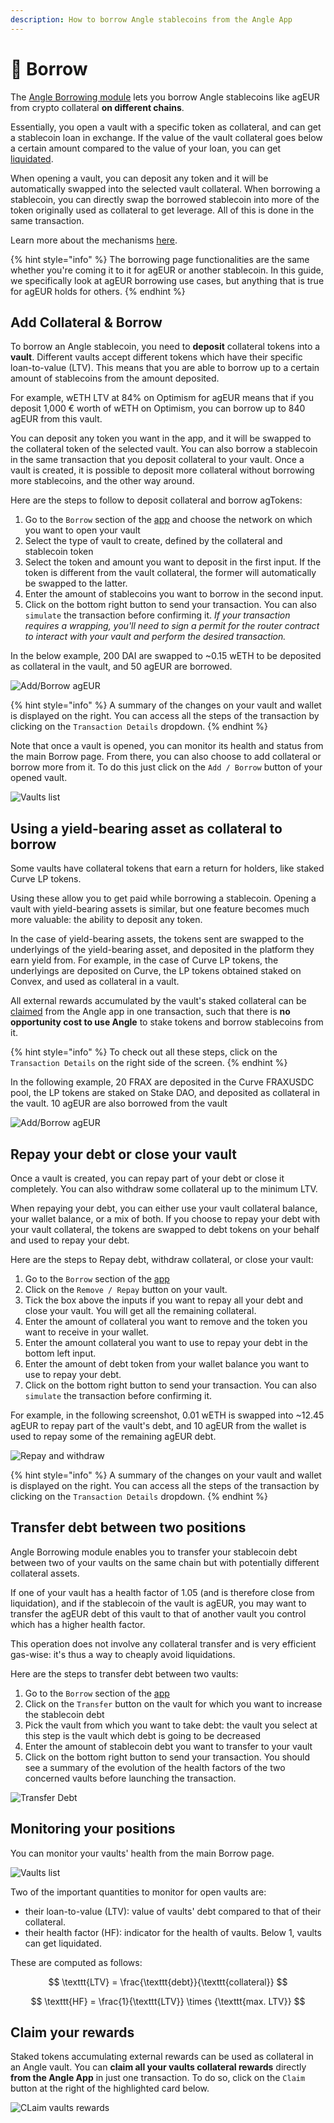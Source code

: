 ```yaml
---
description: How to borrow Angle stablecoins from the Angle App
---
```


# 🏦 Borrow

The [Angle Borrowing module](/borrowing-module/README.md) lets you borrow Angle stablecoins like agEUR from crypto collateral **on different chains**.

Essentially, you open a vault with a specific token as collateral, and can get a stablecoin loan in exchange. If the value of the vault collateral goes below a certain amount compared to the value of your loan, you can get [liquidated](/borrowing-module/vaults/liquidations.md).

When opening a vault, you can deposit any token and it will be automatically swapped into the selected vault collateral. When borrowing a stablecoin, you can directly swap the borrowed stablecoin into more of the token originally used as collateral to get leverage. All of this is done in the same transaction.

Learn more about the mechanisms [here](/borrowing-module/vaults/README.md#leveraging-collateral-exposure).

{% hint style="info" %}
The borrowing page functionalities are the same whether you're coming it to it for agEUR or another stablecoin. In this guide, we specifically look at agEUR borrowing use cases, but anything that is true for agEUR holds for others.
{% endhint %}

## Add Collateral & Borrow

To borrow an Angle stablecoin, you need to **deposit** collateral tokens into a **vault**. Different vaults accept different tokens which have their specific loan-to-value (LTV). This means that you are able to borrow up to a certain amount of stablecoins from the amount deposited.

For example, wETH LTV at 84% on Optimism for agEUR means that if you deposit 1,000 € worth of wETH on Optimism, you can borrow up to 840 agEUR from this vault.

You can deposit any token you want in the app, and it will be swapped to the collateral token of the selected vault. You can also borrow a stablecoin in the same transaction that you deposit collateral to your vault. Once a vault is created, it is possible to deposit more collateral without borrowing more stablecoins, and the other way around.

Here are the steps to follow to deposit collateral and borrow agTokens:

1. Go to the `Borrow` section of the [app](https://app.angle.money/borrow) and choose the network on which you want to open your vault
2. Select the type of vault to create, defined by the collateral and stablecoin token
3. Select the token and amount you want to deposit in the first input. If the token is different from the vault collateral, the former will automatically be swapped to the latter.
4. Enter the amount of stablecoins you want to borrow in the second input.
5. Click on the bottom right button to send your transaction. You can also `simulate` the transaction before confirming it.
   _If your transaction requires a wrapping, you'll need to sign a permit for the router contract to interact with your vault and perform the desired transaction._

In the below example, 200 DAI are swapped to ~0.15 wETH to be deposited as collateral in the vault, and 50 agEUR are borrowed.

![Add/Borrow agEUR](/.gitbook/assets/add-borrow2.png)

{% hint style="info" %}
A summary of the changes on your vault and wallet is displayed on the right. You can access all the steps of the transaction by clicking on the `Transaction Details` dropdown.
{% endhint %}

Note that once a vault is opened, you can monitor its health and status from the main Borrow page. From there, you can also choose to add collateral or borrow more from it. To do this just click on the `Add / Borrow` button of your opened vault.

![Vaults list](../../../.gitbook/assets/vaults-list.png)

## Using a yield-bearing asset as collateral to borrow

Some vaults have collateral tokens that earn a return for holders, like staked Curve LP tokens.

Using these allow you to get paid while borrowing a stablecoin. Opening a vault with yield-bearing assets is similar, but one feature becomes much more valuable: the ability to deposit any token.

In the case of yield-bearing assets, the tokens sent are swapped to the underlyings of the yield-bearing asset, and deposited in the platform they earn yield from. For example, in the case of Curve LP tokens, the underlyings are deposited on Curve, the LP tokens obtained staked on Convex, and used as collateral in a vault.

All external rewards accumulated by the vault's staked collateral can be [claimed](#claim-your-rewards) from the Angle app in one transaction, such that there is **no opportunity cost to use Angle** to stake tokens and borrow stablecoins from it.

{% hint style="info" %}
To check out all these steps, click on the `Transaction Details` on the right side of the screen.
{% endhint %}

In the following example, 20 FRAX are deposited in the Curve FRAXUSDC pool, the LP tokens are staked on Stake DAO, and deposited as collateral in the vault. 10 agEUR are also borrowed from the vault

![Add/Borrow agEUR](/.gitbook/assets/borrow-lp.png)

## Repay your debt or close your vault

Once a vault is created, you can repay part of your debt or close it completely. You can also withdraw some collateral up to the minimum LTV.

When repaying your debt, you can either use your vault collateral balance, your wallet balance, or a mix of both. If you choose to repay your debt with your vault collateral, the tokens are swapped to debt tokens on your behalf and used to repay your debt.

Here are the steps to Repay debt, withdraw collateral, or close your vault:

1. Go to the `Borrow` section of the [app](https://app.angle.money/borrow)
2. Click on the `Remove / Repay` button on your vault.
3. Tick the box above the inputs if you want to repay all your debt and close your vault. You will get all the remaining collateral.
4. Enter the amount of collateral you want to remove and the token you want to receive in your wallet.
5. Enter the amount collateral you want to use to repay your debt in the bottom left input.
6. Enter the amount of debt token from your wallet balance you want to use to repay your debt.
7. Click on the bottom right button to send your transaction. You can also `simulate` the transaction before confirming it.

For example, in the following screenshot, 0.01 wETH is swapped into ~12.45 agEUR to repay part of the vault's debt, and 10 agEUR from the wallet is used to repay some of the remaining agEUR debt.

![Repay and withdraw](/.gitbook/assets/repay2.png)

{% hint style="info" %}
A summary of the changes on your vault and wallet is displayed on the right. You can access all the steps of the transaction by clicking on the `Transaction Details` dropdown.
{% endhint %}

## Transfer debt between two positions

Angle Borrowing module enables you to transfer your stablecoin debt between two of your vaults on the same chain but with potentially different collateral assets.

If one of your vault has a health factor of 1.05 (and is therefore close from liquidation), and if the stablecoin of the vault is agEUR, you may want to transfer the agEUR debt of this vault to that of another vault you control which has a higher health factor.

This operation does not involve any collateral transfer and is very efficient gas-wise: it's thus a way to cheaply avoid liquidations.

Here are the steps to transfer debt between two vaults:

1. Go to the `Borrow` section of the [app](https://app.angle.money/borrow)
2. Click on the `Transfer` button on the vault for which you want to increase the stablecoin debt
3. Pick the vault from which you want to take debt: the vault you select at this step is the vault which debt is going to be decreased
4. Enter the amount of stablecoin debt you want to transfer to your vault
5. Click on the bottom right button to send your transaction. You should see a summary of the evolution of the health factors of the two concerned vaults before launching the transaction.

![Transfer Debt](/.gitbook/assets/transfer-debt-screen.png)

## Monitoring your positions

You can monitor your vaults' health from the main Borrow page.

![Vaults list](../../../.gitbook/assets/vaults-list.png)

Two of the important quantities to monitor for open vaults are:

- their loan-to-value (LTV): value of vaults' debt compared to that of their collateral.
- their health factor (HF): indicator for the health of vaults. Below 1, vaults can get liquidated.

These are computed as follows:

$$
\texttt{LTV} = \frac{\texttt{debt}}{\texttt{collateral}}
$$

$$
\texttt{HF} = \frac{1}{\texttt{LTV}} \times {\texttt{max. LTV}}
$$

## Claim your rewards

Staked tokens accumulating external rewards can be used as collateral in an Angle vault. You can **claim all your vaults collateral rewards** directly **from the Angle App** in just one transaction. To do so, click on the `Claim` button at the right of the highlighted card below.

![CLaim vaults rewards](../../../.gitbook/assets/claim-vault-rewards.png)

